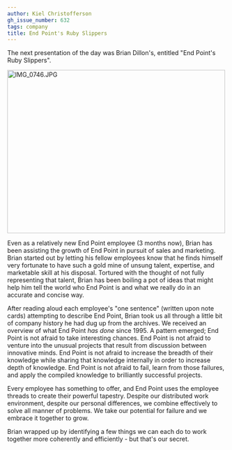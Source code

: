 ```yaml
---
author: Kiel Christofferson
gh_issue_number: 632
tags: company
title: End Point's Ruby Slippers
---
```


The next presentation of the day was Brian Dillon's, entitled "End Point's Ruby Slippers".

<a href="http://www.flickr.com/photos/80083124@N08/7369641874/" title="IMG_0746.JPG by endpoint920, on Flickr"><img alt="IMG_0746.JPG" height="375" src="/blog/2012/06/13/end-points-ruby-slippers/image-0.jpeg" width="500"/></a>

Even as a relatively new End Point employee (3 months now), Brian has been assisting the growth of End Point in pursuit of sales and marketing. Brian started out by letting his fellow employees know that he finds himself very fortunate to have such a gold mine of unsung talent, expertise, and marketable skill at his disposal. Tortured with the thought of not fully representing that talent, Brian has been boiling a pot of ideas that might help him tell the world who End Point is and what we really do in an accurate and concise way.

After reading aloud each employee's "one sentence" (written upon note cards) attempting to describe End Point, Brian took us all through a little bit of company history he had dug up from the archives. We received an overview of what End Point *has done* since 1995. A pattern emerged; End Point is not afraid to take interesting chances. End Point is not afraid to venture into the unusual projects that result from discussion between innovative minds. End Point is not afraid to increase the breadth of their knowledge while sharing that knowledge internally in order to increase depth of knowledge. End Point is not afraid to fail, learn from those failures, and apply the compiled knowledge to brilliantly successful projects.

Every employee has something to offer, and End Point uses the employee threads to create their powerful tapestry. Despite our distributed work environment, despite our personal differences, we combine effectively to solve all manner of problems. We take our potential for failure and we embrace it together to grow.

Brian wrapped up by identifying a few things we can each do to work together more coherently and efficiently - but that's our secret.
